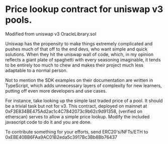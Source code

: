 #   Price lookup contract for uniswap v3 pools.

Modified from uniswap v3 OracleLibrary.sol 

Uniswap has the propensity to make things extremely complicated and pushes much of that off to the end devs, who want simple and quick solutions. When they hit the uniswap wall of code, which, in my opinion reflects a giant plate of spaghetti with every seasoning imaginable, it tends to be entirely too much to chew and makes their project much less adaptable to a normal person. 

Not to mention the SDK examples on their documentation are written in TypeScript, which adds unnecessary layers of complexity for new learners, putting off even more developers and use cases.

For instance, take looking up the simple last traded price of a pool. It should be a trivial task but not for v3. This contract, deployed on mainnet at 0xF3E834BE475Ad2ac1c4C7842073c9b62c9d91358, (verified on etherscan) serves to allow a simple price lookup. Modify the included javascript code to do it and you are done.

To contribute something for your efforts, send ERC20's/NFTs/ETH to 0xEBE40BB6FAa9AC01B2eda5c3917Bc3Bb8Bb76437
